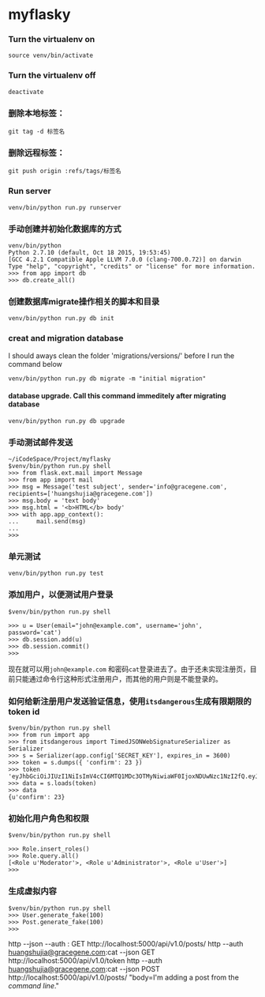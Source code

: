 # myflasky

### Turn the virtualenv on
```
source venv/bin/activate
```

### Turn the virtualenv off
```
deactivate
```

### 删除本地标签：
```
git tag -d 标签名
```  

### 删除远程标签：
```
git push origin :refs/tags/标签名
```

### Run server
```
venv/bin/python run.py runserver
```

### 手动创建并初始化数据库的方式

```
venv/bin/python
Python 2.7.10 (default, Oct 18 2015, 19:53:45) 
[GCC 4.2.1 Compatible Apple LLVM 7.0.0 (clang-700.0.72)] on darwin
Type "help", "copyright", "credits" or "license" for more information.
>>> from app import db
>>> db.create_all()
```

### 创建数据库migrate操作相关的脚本和目录 
```
venv/bin/python run.py db init
```

### creat and migration database

I should aways clean the folder 'migrations/versions/' before I run the
command below

```
venv/bin/python run.py db migrate -m "initial migration"
```

#### database upgrade. Call this command immeditely after migrating database
```
venv/bin/python run.py db upgrade
```

### 手动测试邮件发送
```
~/iCodeSpace/Project/myflasky 
$venv/bin/python run.py shell
>>> from flask.ext.mail import Message
>>> from app import mail
>>> msg = Message('test subject', sender='info@gracegene.com', recipients=['huangshujia@gracegene.com'])
>>> msg.body = 'text body'
>>> msg.html = '<b>HTML</b> body'
>>> with app.app_context():
...     mail.send(msg)
... 
>>>
``` 

### 单元测试
```
venv/bin/python run.py test
```

### 添加用户，以便测试用户登录
```
$venv/bin/python run.py shell

>>> u = User(email="john@example.com", username='john', password='cat')
>>> db.session.add(u)
>>> db.session.commit()
>>>
```
现在就可以用`john@example.com` 和密码`cat`登录进去了。由于还未实现注册页，目前只能通过命令行这种形式注册用户，而其他的用户则是不能登录的。

### 如何给新注册用户发送验证信息，使用`itsdangerous`生成有限期限的token id
```
$venv/bin/python run.py shell 
>>> from run import app
>>> from itsdangerous import TimedJSONWebSignatureSerializer as Serializer
>>> s = Serializer(app.config['SECRET_KEY'], expires_in = 3600)
>>> token = s.dumps({ 'confirm': 23 })
>>> token
'eyJhbGciOiJIUzI1NiIsImV4cCI6MTQ1MDc3OTMyNiwiaWF0IjoxNDUwNzc1NzI2fQ.eyJjb25maXJtIjoyM30.i82WdsdJJ3x1b5lRhHMG0dKcs28FqFvBbOTuBHvplKI'
>>> data = s.loads(token)
>>> data
{u'confirm': 23}
````

### 初始化用户角色和权限
```
$venv/bin/python run.py shell

>>> Role.insert_roles()
>>> Role.query.all()
[<Role u'Moderator'>, <Role u'Administrator'>, <Role u'User'>]
>>> 
```

### 生成虚拟内容

```
$venv/bin/python run.py shell
>>> User.generate_fake(100)
>>> Post.generate_fake(100)
>>> 
```

http --json --auth : GET http://localhost:5000/api/v1.0/posts/
http --auth huangshujia@gracegene.com:cat --json GET http://localhost:5000/api/v1.0/token
http --auth huangshujia@gracegene.com:cat --json POST http://localhost:5000/api/v1.0/posts/ "body=I'm adding a post from the *command line*."




